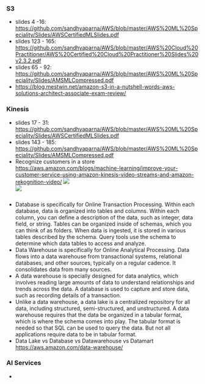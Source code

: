 ### S3
* slides 4 -16: https://github.com/sandhyaparna/AWS/blob/master/AWS%20ML%20Speciality/Slides/AWSCertifiedMLSlides.pdf
* slides 123 - 165: https://github.com/sandhyaparna/AWS/blob/master/AWS%20Cloud%20Practitioner/AWS%20Certified%20Cloud%20Practitioner%20Slides%20v2.3.2.pdf
* slides 65 - 92: https://github.com/sandhyaparna/AWS/blob/master/AWS%20ML%20Speciality/Slides/AMSMLCompressed.pdf
* https://blog.mestwin.net/amazon-s3-in-a-nutshell-words-aws-solutions-architect-associate-exam-review/

### Kinesis
* slides 17 - 31: https://github.com/sandhyaparna/AWS/blob/master/AWS%20ML%20Speciality/Slides/AWSCertifiedMLSlides.pdf
* slides 143 - 185: https://github.com/sandhyaparna/AWS/blob/master/AWS%20ML%20Speciality/Slides/AMSMLCompressed.pdf
* Recognize customers in a store https://aws.amazon.com/blogs/machine-learning/improve-your-customer-service-using-amazon-kinesis-video-streams-and-amazon-rekognition-video/
![](https://d2908q01vomqb2.cloudfront.net/f1f836cb4ea6efb2a0b1b99f41ad8b103eff4b59/2018/04/06/AmazonRekVideo-cs-2.gif) </br>
![](https://s3.amazonaws.com/brainpower-aws-blogs/artifacts/fidgetology-demo-app/attachments/Brain_Power_fidgetology_02__SystemArchitectureDiagram.png) </br>




### 
* Database is specifically for Online Transaction Processing. Within each database, data is organized into tables and columns. Within each column, you can define a description of the data, such as integer, data field, or string. Tables can be organized inside of schemas, which you can think of as folders. When data is ingested, it is stored in various tables described by the schema. Query tools use the schema to determine which data tables to access and analyze.
* Data Warehouse is specifically for Online Analytical Processing. Data flows into a data warehouse from transactional systems, relational databases, and other sources, typically on a regular cadence. It consolidates data from many sources. 
* A data warehouse is specially designed for data analytics, which involves reading large amounts of data to understand relationships and trends across the data. A database is used to capture and store data, such as recording details of a transaction.
* Unlike a data warehouse, a data lake is a centralized repository for all data, including structured, semi-structured, and unstructured. A data warehouse requires that the data be organized in a tabular format, which is where the schema comes into play. The tabular format is needed so that SQL can be used to query the data. But not all applications require data to be in tabular format. 
* Data Lake vs Database vs Datawarehouse vs Datamart https://aws.amazon.com/data-warehouse/

### AI Services
* 









